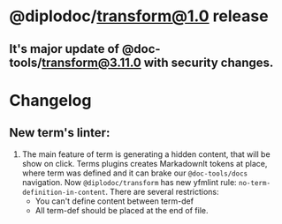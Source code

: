 # @diplodoc/transform@1.0 release

## It's major update of @doc-tools/transform@3.11.0 with security changes.

# Changelog
## New term's linter:
1. The main feature of term is generating a hidden content, that will be show on click. Terms plugins creates MarkadownIt tokens at place, where term was defined and it can brake our ```@doc-tools/docs``` navigation. Now ```@diplodoc/transform``` has new yfmlint rule: ```no-term-definition-in-content```. There are several restrictions:
    - You can't define content between term-def
    - All term-def should be placed at the end of file.
